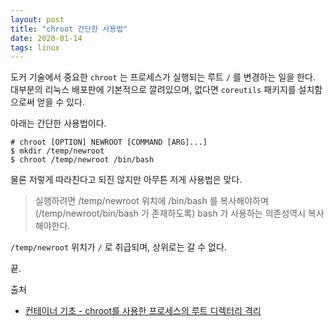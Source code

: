 ```yaml
---
layout: post
title: "chroot 간단한 사용법"
date: 2020-01-14
tags: linux
---
```



도커 기술에서 중요한 `chroot` 는 프로세스가 실행되는 루트 `/` 를 변경하는 일을 한다. 대부분의 리눅스 배포판에 기본적으로 깔려있으며, 없다면 `coreutils` 패키지를 설치함으로써 얻을 수 있다.

아래는 간단한 사용법이다.

``` shell
# chroot [OPTION] NEWROOT [COMMAND [ARG]...]
$ mkdir /temp/newroot
$ chroot /temp/newroot /bin/bash
```

물론 저렇게 따라친다고 되진 않지만 아무튼 저게 사용법은 맞다.
> 실행하려면 /temp/newroot 위치에 /bin/bash 를 복사해야하며 (/temp/newroot/bin/bash 가 존재하도록) bash 가 사용하는 의존성역시 복사해야한다.

`/temp/newroot` 위치가 `/` 로 취급되며, 상위로는 갈 수 없다.

끝.

출처
- [컨테이너 기초 - chroot를 사용한 프로세스의 루트 디렉터리 격리](https://www.44bits.io/ko/post/change-root-directory-by-using-chroot)

